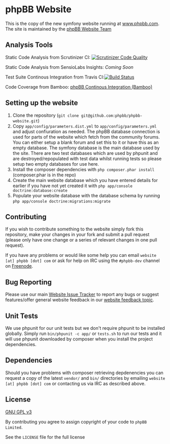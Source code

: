 # phpBB Website

This is the copy of the new symfony website running at www.phpbb.com. The site is maintained by the [phpBB Website Team](https://www.phpbb.com/community/memberlist.php?mode=group&g=47077)

## Analysis Tools

Static Code Analysis from Scrutinizer CI: [![Scrutinizer Code Quality](https://scrutinizer-ci.com/g/phpbb/phpbb-website/badges/quality-score.png?s=21078441fbd939c53fcfdca497f2c5a5d6a4e86d)](https://scrutinizer-ci.com/g/phpbb/phpbb-website/)

Static Code Analysis from SensioLabs Insights: *Coming Soon*

Test Suite Continous Integration from Travis CI:[![Build Status](https://travis-ci.org/phpbb/phpbb-website.svg?branch=master)](https://travis-ci.org/phpbb/phpbb-website)

Code Coverage from Bamboo: [phpBB Continous Integration (Bamboo)](https://bamboo.phpbb.com/browse/WEB-PUB)

## Setting up the website

1. Clone the repository (`git clone git@github.com:phpbb/phpbb-website.git`)
1. Copy `app/config/parameters.dist.yml` to `app/config/parameters.yml` and adjust confiuration as needed. The phpBB database connection is used for parts of the website which fetch from the community forums. You can either setup a blank forum and set this to it or have this as an empty database. The symfony database is the main database used by the site. There are two test databases which are used by phpunit and are destroyed/repopulated with test data whilst running tests so please setup two empty databases for use here.
1. Install the composer dependencies with `php composer.phar install` (composer.phar is in the repo)
1. Create the main website database which you have entered details for earlier if you have not yet created it with `php app/console doctrine:database:create`
1. Populate your website database with the database schema by running `php app/console doctrine:migrations:migrate`

## Contributing

If you wish to contribute something to the website simply fork this repository, make your changes in your fork and submit a pull request (please only have one change or a series of relevant changes in one pull request).

If you have any problems or would like some help you can email `website [at] phpbb [dot] com` or ask for help on IRC using the `#phpbb-dev` channel on [Freenode](http://webchat.freenode.net/).

## Bug Reporting

Please use our main [Website Issue Tracker](https://www.phpbb.com/bugs/website/) to report any bugs or suggest features/offer general website feedback in our [website feedback topic](https://www.phpbb.com/community/viewtopic.php?f=64&t=2103285).

## Unit Tests

We use phpunit for our unit tests but we don't require phpunit to be installed globally. Simply run `bin/phpunit -c app/` or `tests.sh` to run our tests and it will use phpunit downloaded by composer when you install the project dependencies.

## Dependencies

Should you have problems with composer retrieving depdenencies you can request a copy of the latest `vendor/` and `bin/` directories by emailing `website [at] phpbb [dot] com` or contacting us via IRC as described above.

## License

[GNU GPL v3](http://opensource.org/licenses/gpl-3.0)

By contributing you agree to assign copyright of your code to `phpBB Limited`.

See the `LICENSE` file for the full license
